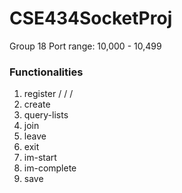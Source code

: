 # CSE434SocketProj
Group 18
Port range: 10,000 - 10,499

### Functionalities
1.  register /<contact-name/> /<IP-address/> /<port/>
2.  create <contact-list-name>
3.  query-lists
4.  join <contact-list-name> <contact-name>
5.  leave <contact-list-name> <contact-name>
6.  exit <contact-name>
7.  im-start <contact-list-name>
8.  im-complete <contact-list-name> <contact-name>
9.  save <file-name>
